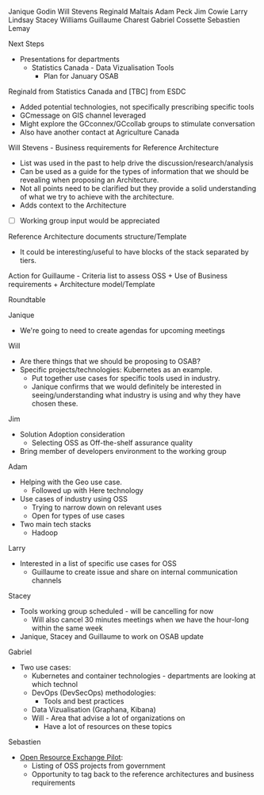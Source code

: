 Janique Godin
Will Stevens
Reginald Maltais
Adam Peck
Jim Cowie
Larry Lindsay
Stacey Williams
Guillaume Charest
Gabriel Cossette
Sebastien Lemay

Next Steps
* Presentations for departments
  * Statistics Canada - Data Vizualisation Tools
    * Plan for January OSAB

Reginald from Statistics Canada and [TBC] from ESDC
* Added potential technologies, not specifically prescribing specific tools
* GCmessage on GIS channel leveraged
* Might explore the GCconnex/GCcollab groups to stimulate conversation
* Also have another contact at Agriculture Canada

Will Stevens - Business requirements for Reference Architecture
* List was used in the past to help drive the discussion/research/analysis
* Can be used as a guide for the types of information that we should be revealing when proposing an Architecture.
* Not all points need to be clarified but they provide a solid understanding of what we try to achieve with the architecture.
* Adds context to the Architecture
* [ ] Working group input would be appreciated

Reference Architecture documents structure/Template
* It could be interesting/useful to have blocks of the stack separated by tiers.

Action for Guillaume - Criteria list to assess OSS + Use of Business requirements + Architecture model/Template

Roundtable

Janique

* We're going to need to create agendas for upcoming meetings

Will

* Are there things that we should be proposing to OSAB?
* Specific projects/technologies: Kubernetes as an example.
  * Put together use cases for specific tools used in industry.
  * Janique confirms that we would definitely be interested in seeing/understanding what industry is using and why they have chosen these.

Jim

* Solution Adoption consideration
  * Selecting OSS as Off-the-shelf assurance quality
* Bring member of developers environment to the working group

Adam

* Helping with the Geo use case.
  * Followed up with Here technology
* Use cases of industry using OSS
  * Trying to narrow down on relevant uses
  * Open for types of use cases
* Two main tech stacks
  * Hadoop

Larry

* Interested in a list of specific use cases for OSS
  * Guillaume to create issue and share on internal communication channels

Stacey

* Tools working group scheduled - will be cancelling for now
  * Will also cancel 30 minutes meetings when we have the hour-long within the same week
* Janique, Stacey and Guillaume to work on OSAB update

Gabriel

* Two use cases:
  * Kubernetes and container technologies - departments are looking at which technol
  * DevOps (DevSecOps) methodologies:
    * Tools and best practices
  * Data Vizualisation (Graphana, Kibana)
  * Will - Area that advise a lot of organizations on
    * Have a lot of resources on these topics

Sebastien

* [Open Resource Exchange Pilot](https://github.com/canada-ca/ore-ero):
  * Listing of OSS projects from government
  * Opportunity to tag back to the reference architectures and business requirements
